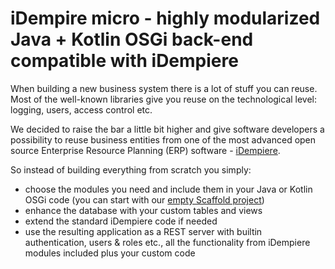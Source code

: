 # iDempire micro - highly modularized Java + Kotlin OSGi back-end compatible with iDempiere

When building a new business system there is a lot of stuff you can reuse. Most of the well-known libraries give you reuse on the technological level: logging, users, access control etc.

We decided to raise the bar a little bit higher and give software developers a possibility to reuse business entities from one of the most advanced open source Enterprise Resource Planning (ERP) software - [iDempiere](http://www.idempiere.org/).

So instead of building everything from scratch you simply:

- choose the modules you need and include them in your Java or Kotlin OSGi code (you can start with our [empty Scaffold project](https://github.com/iDempiere-micro/Scaffold))
- enhance the database with your custom tables and views
- extend the standard iDempiere code if needed
- use the resulting application as a REST server with builtin authentication, users & roles etc., all the functionality from iDempiere modules included plus your custom code


